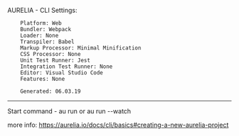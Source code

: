     
    

AURELIA - CLI Settings:
```
    Platform: Web
    Bundler: Webpack
    Loader: None
    Transpiler: Babel
    Markup Processor: Minimal Minification
    CSS Processor: None
    Unit Test Runner: Jest
    Integration Test Runner: None
    Editor: Visual Studio Code
    Features: None

    Generated: 06.03.19
```


----------------------------------------------

Start command - au run or au run --watch

more info: https://aurelia.io/docs/cli/basics#creating-a-new-aurelia-project